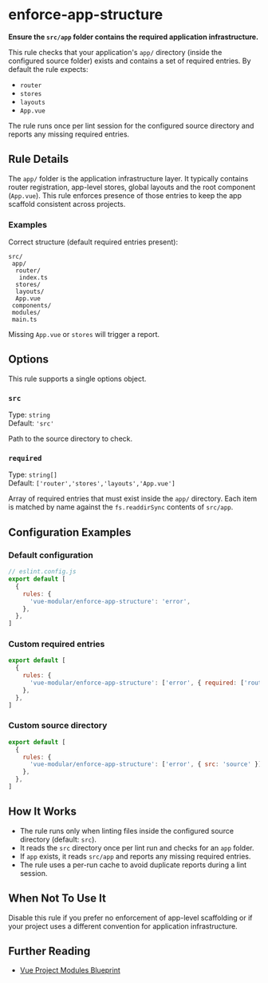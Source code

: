 # enforce-app-structure

**Ensure the `src/app` folder contains the required application infrastructure.**

This rule checks that your application's `app/` directory (inside the configured source folder) exists and contains a set of required entries. By default the rule expects:

- `router`
- `stores`
- `layouts`
- `App.vue`

The rule runs once per lint session for the configured source directory and reports any missing required entries.

## Rule Details

The `app/` folder is the application infrastructure layer. It typically contains router registration, app-level stores, global layouts and the root component (`App.vue`). This rule enforces presence of those entries to keep the app scaffold consistent across projects.

### Examples

Correct structure (default required entries present):

```text
src/
 app/
  router/
   index.ts
  stores/
  layouts/
  App.vue
 components/
 modules/
 main.ts
```

Missing `App.vue` or `stores` will trigger a report.

## Options

This rule supports a single options object.

### `src`

Type: `string`  
Default: `'src'`

Path to the source directory to check.

### `required`

Type: `string[]`  
Default: `['router','stores','layouts','App.vue']`

Array of required entries that must exist inside the `app/` directory. Each item is matched by name against the `fs.readdirSync` contents of `src/app`.

## Configuration Examples

### Default configuration

```js
// eslint.config.js
export default [
  {
    rules: {
      'vue-modular/enforce-app-structure': 'error',
    },
  },
]
```

### Custom required entries

```js
export default [
  {
    rules: {
      'vue-modular/enforce-app-structure': ['error', { required: ['router', 'stores', 'layouts', 'App.vue', 'plugins'] }],
    },
  },
]
```

### Custom source directory

```js
export default [
  {
    rules: {
      'vue-modular/enforce-app-structure': ['error', { src: 'source' }],
    },
  },
]
```

## How It Works

- The rule runs only when linting files inside the configured source directory (default: `src`).
- It reads the `src` directory once per lint run and checks for an `app` folder.
- If `app` exists, it reads `src/app` and reports any missing required entries.
- The rule uses a per-run cache to avoid duplicate reports during a lint session.

## When Not To Use It

Disable this rule if you prefer no enforcement of app-level scaffolding or if your project uses a different convention for application infrastructure.

## Further Reading

- [Vue Project Modules Blueprint](../vue-project-modules-blueprint.md)

